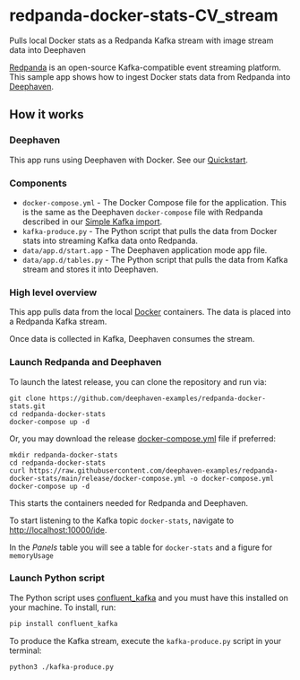 # redpanda-docker-stats-CV_stream
Pulls local Docker stats as a Redpanda Kafka stream with image stream data into Deephaven


[Redpanda](https://vectorized.io/) is an open-source Kafka-compatible event streaming platform. This sample app shows how to ingest Docker stats data from Redpanda into [Deephaven](https://deephaven.io/).


## How it works

### Deephaven

This app runs using Deephaven with Docker. See our [Quickstart](https://deephaven.io/core/docs/tutorials/quickstart/).

### Components

* `docker-compose.yml` - The Docker Compose file for the application. This is the same as the Deephaven `docker-compose` file with Redpanda described in our [Simple Kafka import](https://deephaven.io/core/docs/how-to-guides/kafka-simple/).
* `kafka-produce.py` - The Python script that pulls the data from Docker stats into streaming Kafka data onto Redpanda.
* `data/app.d/start.app` - The Deephaven application mode app file.
* `data/app.d/tables.py` - The Python script that pulls the data from Kafka stream and stores it into Deephaven. 


### High level overview

This app pulls data from the local [Docker](https://docs.docker.com/engine/reference/commandline/stats/) containers.
The data is placed into a Redpanda Kafka stream.

Once data is collected in Kafka, Deephaven consumes the stream.

### Launch Redpanda and Deephaven

To launch the latest release, you can clone the repository and run via:

```shell
git clone https://github.com/deephaven-examples/redpanda-docker-stats.git
cd redpanda-docker-stats
docker-compose up -d
```

Or, you may download the release [docker-compose.yml](release/docker-compose.yml) file if preferred:

```shell
mkdir redpanda-docker-stats
cd redpanda-docker-stats
curl https://raw.githubusercontent.com/deephaven-examples/redpanda-docker-stats/main/release/docker-compose.yml -o docker-compose.yml
docker-compose up -d
```

This starts the containers needed for Redpanda and Deephaven.

To start listening to the Kafka topic `docker-stats`, navigate to [http://localhost:10000/ide](http://localhost:10000/ide/).

In the _Panels_ table you will see a table for `docker-stats` and a figure for `memoryUsage`

### Launch Python script

The Python script uses [confluent_kafka](https://docs.confluent.io/) and you must have this installed on your machine. To install, run:

```bash
pip install confluent_kafka
```

To produce the Kafka stream, execute the `kafka-produce.py` script in your terminal:

  ```bash
  python3 ./kafka-produce.py
  ```
